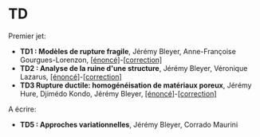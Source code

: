 # TD

Premier jet:

* **TD1 : Modèles de rupture fragile**,  Jérémy Bleyer, Anne-Françoise Gourgues-Lorenzon, [[énoncé]](src/TD1_Modeles_de_rupture_fragile/TD1.pdf)-[[correction]](src/TD1_Modeles_de_rupture_fragile/TD1_solution.pdf)
* **TD2 : Analyse de la ruine d'une structure**, Jérémy Bleyer, Véronique Lazarus, [[énoncé]](src/TD2_Analyse_ruine_COMET/TD2.pdf)-[[correction]](src/TD2_Analyse_ruine_COMET/TD2_solution.pdf)
* **TD3 Rupture ductile: homogénéisation de matériaux poreux**, Jérémy Hure, Djimédo Kondo, Jérémy Bleyer, [[énoncé]](src/TD3_Homogeneisation_poreux_Gurson/TD3.pdf)-[[correction]](src/TD3_Homogeneisation_poreux_Gurson/TD3_solution.pdf)

A écrire:

* **TD5 : Approches variationnelles**, Jérémy Bleyer, Corrado Maurini
